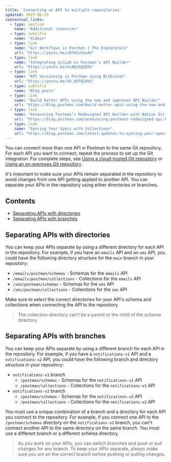 ```yaml
---
title: 'Connecting an API to multiple repositories'
updated: 2023-06-15
contextual_links:
  - type: section
    name: "Additional resources"
  - type: subtitle
    name: "Videos"
  - type: link
    name: "Git Workflows in Postman | The Exploratory"
    url: "https://youtu.be/cB7mCuYeuAU"
  - type: link
    name: "Integrating GitLab in Postman's API Builder"
    url: "https://youtu.be/ecAQv9gZEKk"
  - type: link
    name: "API Versioning in Postman using Bitbucket"
    url: "https://youtu.be/SO_88TQ2dkE"
  - type: subtitle
    name: "Blog posts"
  - type: link
    name: "Build better APIs using the new and improved API Builder"
    url: "https://blog.postman.com/build-better-apis-using-the-new-and-improved-api-builder/"
  - type: link
    name: "Announcing Postman’s Redesigned API Builder with Native Git Support"
    url: "https://blog.postman.com/announcing-postmans-redesigned-api-builder-with-native-git-support/"
  - type: link
    name: "Syncing Your Specs with Collections"
    url: "https://blog.postman.com/latest-updates-to-syncing-your-specs-with-collections/"
---
```


You can connect more than one API in Postman to the same Git repository. For each API you want to connect, repeat the process to set up the Git integration. For complete steps, see [Using a cloud-hosted Git repository](/docs/designing-and-developing-your-api/versioning-an-api/using-cloud-git-repo/) or [Using an on-premises Git repository](/docs/designing-and-developing-your-api/versioning-an-api/using-on-prem-git-repo/).

It's important to make sure your APIs remain separated in the repository to avoid changes from one API getting applied to another API. You can separate your APIs in the repository using either directories or branches.

## Contents

* [Separating APIs with directories](#separating-apis-with-directories)
* [Separating APIs with branches](#separating-apis-with-branches)

## Separating APIs with directories

You can keep your APIs separate by using a different directory for each API in the repository. For example, if you have an `emails` API and an `sms` API, you could have the following directory structure for the `main` branch in your repository:

* `/emails/postman/schemas` - Schemas for the `emails` API
* `/emails/postman/collections` - Collections for the `emails` API
* `/sms/postman/schemas` - Schemas for the `sms` API
* `/sms/postman/collections` - Collections for the `sms` API

Make sure to select the correct directories for your API's schema and collections when connecting the API to the repository.

> The collection directory can't be a parent or the child of the schema directory.

## Separating APIs with branches

You can keep your APIs separate by using a different branch for each API in the repository. For example, if you have a `notifications-v1` API and a `notifications-v2` API, you could have the following branch and directory structure in your repository:

* `notifications-v1` branch
    * `/postman/schemas` - Schemas for the `notifications-v1` API
    * `/postman/collections` - Collections for the `notifications-v1` API
* `notifications-v2` branch
    * `/postman/schemas` - Schemas for the `notifications-v2` API
    * `/postman/collections` - Collections for the `notifications-v2` API

You must use a unique combination of a branch and a directory for each API you connect to the repository. For example, if you connect one API to the `/postman/schemas` directory on the `notifications-v1` branch, you can't connect another API to the same directory on the same branch. You must use a different branch or a different schema directory.

> As you work on your APIs, you can switch branches and push or pull changes for any branch. To keep your APIs separate, always make sure you are on the correct branch before pushing or pulling changes.

